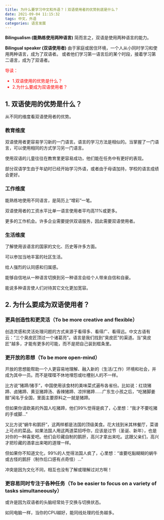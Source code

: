 ```yaml
---
title: 为什么要学习中文和外语？丨双语使用者的优势到底是什么？
date: 2021-09-04 11:15:32
tags: 中文，外语
categories: 语言发展
---
```

**Bilingualism (能熟练使用两种语言)**
简而言之，双语是使用两种语言的能力。

**Bilingual speaker (双语使用者)**
由于家庭或居住环境，一个人从小同时学习和使用两种语言，成为了双语者。
或者他们学习第一语言后的某个时段，接着学习第二语言，成为了双语者。

<span style="color:red">
导读：

* 1.双语使用的优势是什么？
* 2.为什么要成为双语使用者？

</span>

<!-- more -->
## 1. 双语使用的优势是什么？

从不同的维度看双语使用者的优势。

### 教育维度

双语使用者更容易学习新的一门语言。语言的学习方法是相似的。当掌握了一门语言，可以使用相同的方式学习另一门语言。

使用双语的儿童往往在教育里更容易成功，他们能在任务中有更好的表现。

部分双语学生由于年幼时已经开始学习外语，或者由于母语加持，学校的语言成绩会更好。

### 工作维度

能熟练地使用不同语言，是简历上“增彩”一笔。

双语使用者的工资水平比单一语言使用者平均高11%或更多。

更多的工作机会。许多企业需要提供双语服务，因此需要双语使用者。

### 生活维度

了解使用该语言的国家的文化、历史等许多方面。

可以参加当地丰富的社区生活。

给人强烈的认同感和归属感。

能够自信地从一种语言切换到另一种语言会给个人带来自信和自豪。

能说多种语言使人们对待其它文化更加宽容。

## 2. 为什么要成为双语使用者？

### 更具创造性和更灵活（To be more creative and flexible）

创造灵感和灵活处理问题的方式来源于看得多、看得广、看得远。中文古语有云：“三个臭皮匠顶过一个诸葛亮”。语言是我们找到“臭皮匠”的渠道。当“臭皮匠”越多，才能有更多的可能，而不是把自己装到框条里。

### 更开放的思想（To be more open-mind）

开放的思想能帮助一个人更容易地理解、融入新的（生活/工作）环境和社会，并成为其中一员。而不是喋喋不休地埋怨或吐槽别人的不一样。

比方说“猪蹄/猪手”，中国使用该食材的美味菜式遍布各省份。比如说：红烧猪蹄、卤猪蹄、黄豆猪蹄汤、香辣猪蹄、凉拌猪蹄......广东生小孩之后，“吃猪脚姜醋”闻名于全国，里面主要原料之一就是猪蹄。

但如果你请欧美的外国人吃猪蹄，他们99%觉得是疯了，心里想：“我才不要吃猪的手或脚...”

又比方说“蜗牛和鹅肝”，这两样都是法国的顶级美食。花大钱到米其林餐厅，菜谱上可点的菜品。如果法国人用这两道菜招呼你，应该是过节（圣诞、新年），也是对你的一种喜爱吧。他们会珍藏自制的鹅肝，高兴才拿出来吃。这跟父亲们，高兴才把珍藏的酒拿出来喝的道理一样。

但如果你不知道文化，99%的人觉得法国人疯了，心里想：“谁要吃黏糊糊的蜗牛或古怪的鹅肝（制作后口感有点奇怪）...”

冲突是因为文化不同，相互也没有了解或理解过对方啊！

### 更容易同时专注于各种任务（To be easier to focus on a variety of tasks simultaneously）

或许是因为双语者的头脑经常处于交换与切换状态。

如同电脑一样，当你的CPU越好，能同线处理的任务越多。
